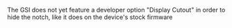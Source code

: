 The GSI does not yet feature a developer option "Display Cutout" in order to hide the notch, like it does on the device's stock firmware